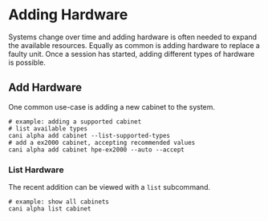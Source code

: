 # Adding Hardware

Systems change over time and adding hardware is often needed to expand the available resources.  Equally as common is adding hardware to replace a faulty unit.  Once a session has started, adding different types of hardware is possible.

## Add Hardware

One common use-case is adding a new cabinet to the system.

```shell
# example: adding a supported cabinet
# list available types
cani alpha add cabinet --list-supported-types
# add a ex2000 cabinet, accepting recommended values
cani alpha add cabinet hpe-ex2000 --auto --accept 
```

### List Hardware

The recent addition can be viewed with a `list` subcommand.

```shell
# example: show all cabinets
cani alpha list cabinet
```

